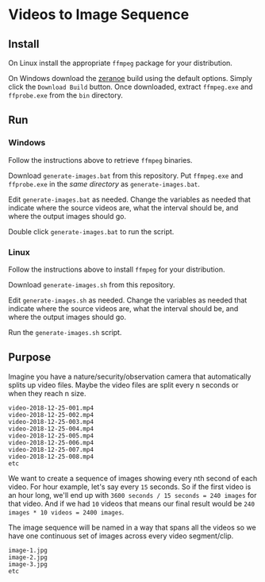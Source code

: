 # Videos to Image Sequence

## Install

On Linux install the appropriate `ffmpeg` package for your distribution.

On Windows download the [zeranoe](https://ffmpeg.zeranoe.com/builds/) build using the default options. Simply click the `Download Build` button. Once downloaded, extract `ffmpeg.exe` and `ffprobe.exe` from the `bin` directory.

## Run

### Windows

Follow the instructions above to retrieve `ffmpeg` binaries.

Download `generate-images.bat` from this repository. Put `ffmpeg.exe` and `ffprobe.exe` in the _same directory_ as `generate-images.bat`.

Edit `generate-images.bat` as needed. Change the variables as needed that indicate where the source videos are, what the interval should be, and where the output images should go.

Double click `generate-images.bat` to run the script.

### Linux

Follow the instructions above to install `ffmpeg` for your distribution.

Download `generate-images.sh` from this repository.

Edit `generate-images.sh` as needed. Change the variables as needed that indicate where the source videos are, what the interval should be, and where the output images should go.

Run the `generate-images.sh` script.

## Purpose

Imagine you have a nature/security/observation camera that automatically splits up video files. Maybe the video files are split every n seconds or when they reach n size.

```
video-2018-12-25-001.mp4
video-2018-12-25-002.mp4
video-2018-12-25-003.mp4
video-2018-12-25-004.mp4
video-2018-12-25-005.mp4
video-2018-12-25-006.mp4
video-2018-12-25-007.mp4
video-2018-12-25-008.mp4
etc
```

We want to create a sequence of images showing every nth second of each video. For hour example, let's say every `15` seconds. So if the first video is an hour long, we'll end up with `3600 seconds / 15 seconds = 240 images` for that video. And if we had `10` videos that means our final result would be `240 images * 10 videos = 2400 images`.

The image sequence will be named in a way that spans all the videos so we have one continuous set of images across every video segment/clip.

```
image-1.jpg
image-2.jpg
image-3.jpg
etc
```

